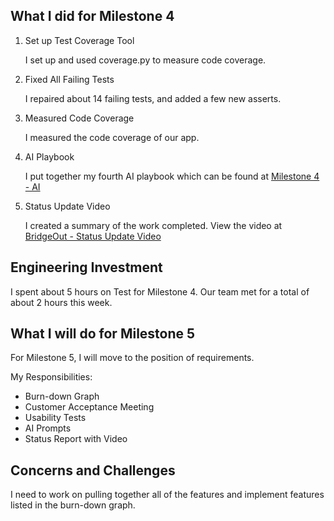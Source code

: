 
## What I did for Milestone 4

1. Set up Test Coverage Tool

	I set up and used coverage.py to measure code coverage.

2. Fixed All Failing Tests

	I repaired about 14 failing tests, and added a few new asserts.

3. Measured Code Coverage

	I measured the code coverage of our app.

3. AI Playbook

	I put together my fourth AI playbook which can be found at [Milestone 4 - AI](AI.md)

4. Status Update Video
    
	I created a summary of the work completed. View the video at [BridgeOut - Status Update Video](https://drive.google.com/file/d/1L-kKRw4sst-V44HAFu30mBIvpPyFE_ac/view?usp=sharing)

## Engineering Investment

I spent about 5 hours on Test for Milestone 4.
Our team met for a total of about 2 hours this week.

## What I will do for Milestone 5

For Milestone 5, I will move to the position of requirements.

My Responsibilities:
* Burn-down Graph
* Customer Acceptance Meeting
* Usability Tests
* AI Prompts
* Status Report with Video

## Concerns and Challenges

I need to work on pulling together all of the features and implement features listed in the burn-down graph.